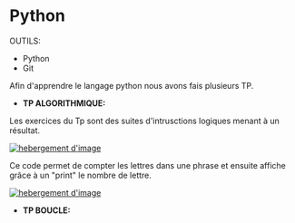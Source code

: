 # Python

OUTILS:

- Python
- Git

Afin d'apprendre le langage python nous avons fais plusieurs TP.

- <b>TP ALGORITHMIQUE:</b>

Les exercices du Tp sont des suites d'intrusctions logiques menant à un résultat.

<a href="https://www.casimages.com/i/19040304031224761116186537.png.html" target="_blank" title="hebergement d'image"><img src="https://nsm09.casimages.com/img/2019/04/03//19040304031224761116186537.png" border="0" alt="hebergement d'image" /></a>

Ce code permet de compter les lettres dans une phrase et ensuite affiche grâce à un "print" le nombre de lettre.

<a href="https://www.casimages.com/i/19040304051624761116186538.png.html" target="_blank" title="hebergement d'image"><img src="https://nsm09.casimages.com/img/2019/04/03//19040304051624761116186538.png" border="0" alt="hebergement d'image" /></a>


- <b>TP BOUCLE:</b>
